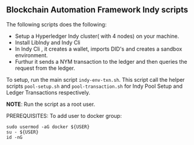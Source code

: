 ## Blockchain Automation Framework Indy scripts

The following scripts does the following:
- Setup a Hyperledger Indy cluster( with 4 nodes) on your machine.
- Install LibIndy and Indy Cli
- In Indy Cli , it creates a wallet, imports DID's and creates a sandbox environment.
- Furthur it sends a NYM transaction to the ledger and then queries the request from the ledger.

To setup, run the main script `indy-env-txn.sh`.
This script call the helper scripts `pool-setup.sh` and `pool-transaction.sh` for Indy Pool Setup and Ledger Transactions respectively.

**NOTE**: Run the script as a root user. 

PREREQUISITES:
To add user to docker group:

    sudo usermod -aG docker ${USER}
    su - ${USER}
    id -nG